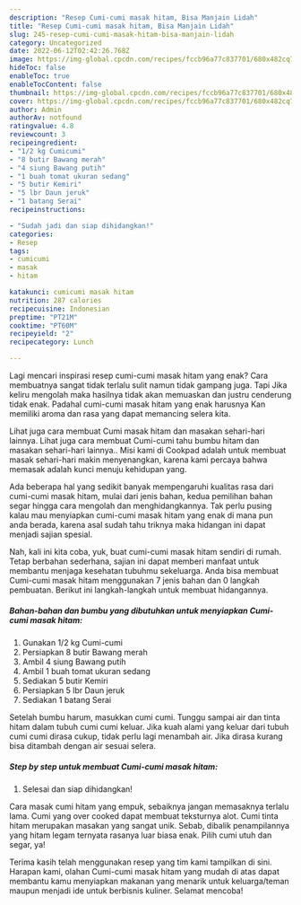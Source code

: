 ```yaml
---
description: "Resep Cumi-cumi masak hitam, Bisa Manjain Lidah"
title: "Resep Cumi-cumi masak hitam, Bisa Manjain Lidah"
slug: 245-resep-cumi-cumi-masak-hitam-bisa-manjain-lidah
category: Uncategorized
date: 2022-06-12T02:42:26.768Z
image: https://img-global.cpcdn.com/recipes/fccb96a77c837701/680x482cq70/cumi-cumi-masak-hitam-foto-resep-utama.jpg
hideToc: false
enableToc: true
enableTocContent: false
thumbnail: https://img-global.cpcdn.com/recipes/fccb96a77c837701/680x482cq70/cumi-cumi-masak-hitam-foto-resep-utama.jpg
cover: https://img-global.cpcdn.com/recipes/fccb96a77c837701/680x482cq70/cumi-cumi-masak-hitam-foto-resep-utama.jpg
author: Admin
authorAv: notfound
ratingvalue: 4.8
reviewcount: 3
recipeingredient:
- "1/2 kg Cumicumi"
- "8 butir Bawang merah"
- "4 siung Bawang putih"
- "1 buah tomat ukuran sedang"
- "5 butir Kemiri"
- "5 lbr Daun jeruk"
- "1 batang Serai"
recipeinstructions:

- "Sudah jadi dan siap dihidangkan!"
categories:
- Resep
tags:
- cumicumi
- masak
- hitam

katakunci: cumicumi masak hitam 
nutrition: 287 calories
recipecuisine: Indonesian
preptime: "PT21M"
cooktime: "PT60M"
recipeyield: "2"
recipecategory: Lunch

---
```



Lagi mencari inspirasi resep cumi-cumi masak hitam yang enak? Cara membuatnya sangat tidak terlalu sulit namun tidak gampang juga. Tapi Jika keliru mengolah maka hasilnya tidak akan memuaskan dan justru cenderung tidak enak. Padahal cumi-cumi masak hitam yang enak harusnya Kan memiliki aroma dan rasa yang dapat memancing selera kita.


Lihat juga cara membuat Cumi masak hitam dan masakan sehari-hari lainnya. Lihat juga cara membuat Cumi-cumi tahu bumbu hitam dan masakan sehari-hari lainnya.. Misi kami di Cookpad adalah untuk membuat masak sehari-hari makin menyenangkan, karena kami percaya bahwa memasak adalah kunci menuju kehidupan yang.

Ada beberapa hal yang sedikit banyak mempengaruhi kualitas rasa dari cumi-cumi masak hitam, mulai dari jenis bahan, kedua pemilihan bahan segar hingga cara mengolah dan menghidangkannya. Tak perlu pusing kalau mau menyiapkan cumi-cumi masak hitam yang enak di mana pun anda berada, karena asal sudah tahu triknya maka hidangan ini dapat menjadi sajian spesial.


Nah, kali ini kita coba, yuk, buat cumi-cumi masak hitam sendiri di rumah. Tetap berbahan sederhana, sajian ini dapat memberi manfaat untuk membantu menjaga kesehatan tubuhmu sekeluarga. Anda bisa membuat Cumi-cumi masak hitam menggunakan 7 jenis bahan dan 0 langkah pembuatan. Berikut ini langkah-langkah untuk membuat hidangannya.

<!--inarticleads1-->

##### Bahan-bahan dan bumbu yang dibutuhkan untuk menyiapkan Cumi-cumi masak hitam:

1. Gunakan 1/2 kg Cumi-cumi
1. Persiapkan 8 butir Bawang merah
1. Ambil 4 siung Bawang putih
1. Ambil 1 buah tomat ukuran sedang
1. Sediakan 5 butir Kemiri
1. Persiapkan 5 lbr Daun jeruk
1. Sediakan 1 batang Serai


Setelah bumbu harum, masukkan cumi cumi. Tunggu sampai air dan tinta hitam dalam tubuh cumi cumi keluar. Jika kuah alami yang keluar dari tubuh cumi cumi dirasa cukup, tidak perlu lagi menambah air. Jika dirasa kurang bisa ditambah dengan air sesuai selera. 

<!--inarticleads2-->

##### Step by step untuk membuat Cumi-cumi masak hitam:


1. Selesai dan siap dihidangkan!

Cara masak cumi hitam yang empuk, sebaiknya jangan memasaknya terlalu lama. Cumi yang over cooked dapat membuat teksturnya alot. Cumi tinta hitam merupakan masakan yang sangat unik. Sebab, dibalik penampilannya yang hitam legam ternyata rasanya luar biasa enak. Pilih cumi utuh dan segar, ya! 

Terima kasih telah menggunakan resep yang tim kami tampilkan di sini. Harapan kami, olahan Cumi-cumi masak hitam yang mudah di atas dapat membantu kamu menyiapkan makanan yang menarik untuk keluarga/teman maupun menjadi ide untuk berbisnis kuliner. Selamat mencoba!
